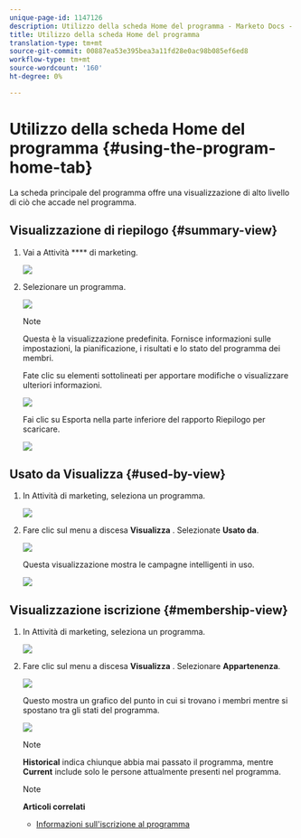```yaml
---
unique-page-id: 1147126
description: Utilizzo della scheda Home del programma - Marketo Docs - Documentazione del prodotto
title: Utilizzo della scheda Home del programma
translation-type: tm+mt
source-git-commit: 00887ea53e395bea3a11fd28e0ac98b085ef6ed8
workflow-type: tm+mt
source-wordcount: '160'
ht-degree: 0%

---
```



# Utilizzo della scheda Home del programma {#using-the-program-home-tab}

La scheda principale del programma offre una visualizzazione di alto livello di ciò che accade nel programma.

## Visualizzazione di riepilogo {#summary-view}

1. Vai a Attività **** di marketing.

   ![](assets/login-marketing-activities-1.png)

1. Selezionare un programma.

   ![](assets/image2014-9-18-17-3a1-3a55.png)

   >[!NOTE]
   >
   >Questa è la visualizzazione predefinita. Fornisce informazioni sulle impostazioni, la pianificazione, i risultati e lo stato del programma dei membri.

   Fate clic su elementi sottolineati per apportare modifiche o visualizzare ulteriori informazioni.

   ![](assets/image2014-9-18-17-3a2-3a53.png)

   Fai clic su Esporta nella parte inferiore del rapporto Riepilogo per scaricare.

   ![](assets/image2014-9-18-17-3a3-3a47.png)

## Usato da Visualizza {#used-by-view}

1. In Attività di marketing, seleziona un programma.

   ![](assets/image2014-9-18-17-3a4-3a24.png)

1. Fare clic sul menu a discesa **Visualizza** . Selezionate **Usato da**.

   ![](assets/image2014-9-18-17-3a5-3a2.png)

   Questa visualizzazione mostra le campagne intelligenti in uso.

   ![](assets/image2014-9-18-17-3a6-3a4.png)

## Visualizzazione iscrizione {#membership-view}

1. In Attività di marketing, seleziona un programma.

   ![](assets/image2014-9-18-17-3a7-3a25.png)

1. Fare clic sul menu a discesa **Visualizza** . Selezionare **Appartenenza**.

   ![](assets/image2014-9-18-17-3a7-3a49.png)

   Questo mostra un grafico del punto in cui si trovano i membri mentre si spostano tra gli stati del programma.

   ![](assets/image2014-9-18-17-3a8-3a1.png)

   >[!NOTE]
   >
   >**Historical** indica chiunque abbia mai passato il programma, mentre **Current** include solo le persone attualmente presenti nel programma.

   >[!NOTE]
   >
   >**Articoli correlati**
   >
   >    
   >    
   >    * [Informazioni sull&#39;iscrizione al programma](understanding-program-membership.md)


